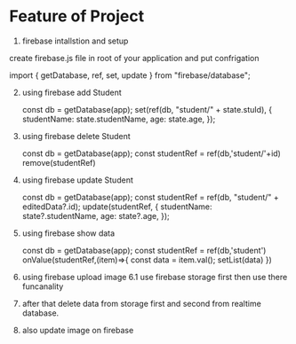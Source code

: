 # Feature of Project

1. firebase intallstion and setup

create firebase.js file in root of your application and put confrigation

import { getDatabase, ref, set, update } from "firebase/database";

2. using firebase add Student

    const db = getDatabase(app);
    set(ref(db, "student/" + state.stuId), {
        studentName: state.studentName,
        age: state.age,
      });

3. using firebase delete Student

    const db = getDatabase(app);
        const studentRef = ref(db,'student/'+id)
        remove(studentRef)

4. using firebase update Student
    
    const db = getDatabase(app);
    const studentRef = ref(db, "student/" + editedData?.id);
      update(studentRef, {
        studentName: state?.studentName,
        age: state?.age,
      });

5. using firebase show data

    const db = getDatabase(app);
        const studentRef = ref(db,'student')
        onValue(studentRef,(item)=>{
            const data = item.val();
            setList(data)
        })      

6. using firebase upload image
    6.1 use firebase storage first
    then use there funcanality

7. after that delete data from storage first and second from realtime database.

8. also update image on firebase
